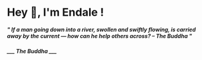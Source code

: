 <h1 title="head"> Hey 👋, I'm Endale !</h1>

**<h5><i>" If a man going down into a river, swollen and swiftly flowing, is carried away by the current — how can he help others across? – The Buddha "</i></h5>**

*<b>___ The Buddha ___</b>*
